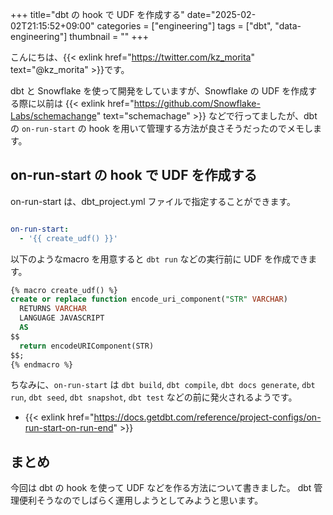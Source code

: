 +++
title="dbt の hook で UDF を作成する"
date="2025-02-02T21:15:52+09:00"
categories = ["engineering"]
tags = ["dbt", "data-engineering"]
thumbnail = ""
+++

こんにちは、{{< exlink href="https://twitter.com/kz_morita" text="@kz_morita" >}}です。

dbt と Snowflake を使って開発をしていますが、Snowflake の UDF を作成する際に以前は {{< exlink href="https://github.com/Snowflake-Labs/schemachange" text="schemachage" >}} などで行ってましたが、dbt の `on-run-start` の hook を用いて管理する方法が良さそうだったのでメモします。

## on-run-start の hook で UDF を作成する

on-run-start は、dbt_project.yml ファイルで指定することができます。


```yml

on-run-start:
  - '{{ create_udf() }}'
```

以下のようなmacro を用意すると `dbt run` などの実行前に UDF を作成できます。

```sql
{% macro create_udf() %}
create or replace function encode_uri_component("STR" VARCHAR)
  RETURNS VARCHAR
  LANGUAGE JAVASCRIPT
  AS
$$
  return encodeURIComponent(STR)
$$;
{% endmacro %}
```

ちなみに、`on-run-start` は `dbt build`, `dbt compile`, `dbt docs generate`, `dbt run`, `dbt seed`, `dbt snapshot`, `dbt test` などの前に発火されるようです。

- {{< exlink href="https://docs.getdbt.com/reference/project-configs/on-run-start-on-run-end" >}}


## まとめ

今回は dbt の hook を使って UDF などを作る方法について書きました。
dbt 管理便利そうなのでしばらく運用しようとしてみようと思います。
